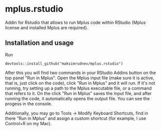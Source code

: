 
# mplus.rstudio

Addin for Rstudio that allows to run Mplus code within RStudio (Mplus license and installed Mplus are required).

## Installation and usage

Run 

```
devtools::install_github("maksimrudnev/mplus.rstudio")

```


After this you will find two commands in your RStudio Addins button on the top panel "Run in Mplus".
Open the Mplus input file (make sure it is active, that is, just click on the code), click "Run in Mplus" and it will run. If it's not running, try setting up a path to the Mplus executable file, or a command that refers to it. On the click "Run in Mplus" saves the input file, and after running the code, it automatically opens the output file. You can see the progess in the console.

Additionally, you may go to Tools -> Modify Keyboard Shortcuts, find in there "Run in Mplus" and assign a custom shortcut (for example, I use Control+R on my Mac).

